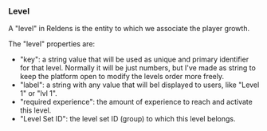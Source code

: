 ### Level

A "level" in Reldens is the entity to which we associate the player growth.

The "level" properties are:
- "key": a string value that will be used as unique and primary identifier for that level.
Normally it will be just numbers, but I've made as string to keep the platform open to modify the levels order more freely.
- "label": a string with any value that will bel displayed to users, like "Level 1" or "lvl 1".
- "required experience": the amount of experience to reach and activate this level.
- "Level Set ID": the level set ID (group) to which this level belongs.

